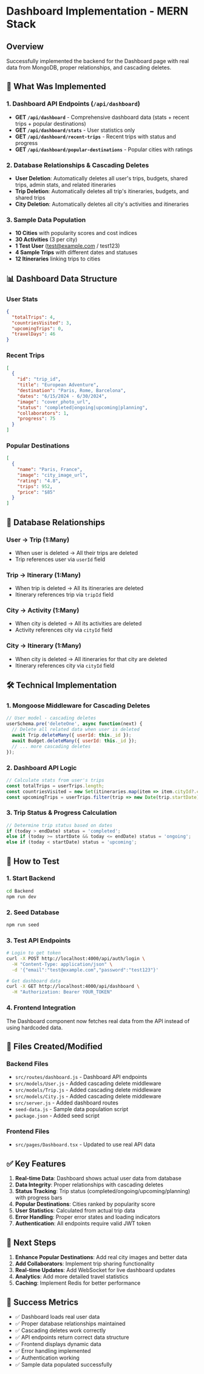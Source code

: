 # Dashboard Implementation - MERN Stack

## Overview
Successfully implemented the backend for the Dashboard page with real data from MongoDB, proper relationships, and cascading deletes.

## 🎯 **What Was Implemented**

### 1. **Dashboard API Endpoints** (`/api/dashboard`)
- **GET `/api/dashboard`** - Comprehensive dashboard data (stats + recent trips + popular destinations)
- **GET `/api/dashboard/stats`** - User statistics only
- **GET `/api/dashboard/recent-trips`** - Recent trips with status and progress
- **GET `/api/dashboard/popular-destinations`** - Popular cities with ratings

### 2. **Database Relationships & Cascading Deletes**
- **User Deletion**: Automatically deletes all user's trips, budgets, shared trips, admin stats, and related itineraries
- **Trip Deletion**: Automatically deletes all trip's itineraries, budgets, and shared trips
- **City Deletion**: Automatically deletes all city's activities and itineraries

### 3. **Sample Data Population**
- **10 Cities** with popularity scores and cost indices
- **30 Activities** (3 per city)
- **1 Test User** (test@example.com / test123)
- **4 Sample Trips** with different dates and statuses
- **12 Itineraries** linking trips to cities

## 📊 **Dashboard Data Structure**

### User Stats
```json
{
  "totalTrips": 4,
  "countriesVisited": 3,
  "upcomingTrips": 0,
  "travelDays": 46
}
```

### Recent Trips
```json
[
  {
    "id": "trip_id",
    "title": "European Adventure",
    "destination": "Paris, Rome, Barcelona",
    "dates": "6/15/2024 - 6/30/2024",
    "image": "cover_photo_url",
    "status": "completed|ongoing|upcoming|planning",
    "collaborators": 1,
    "progress": 75
  }
]
```

### Popular Destinations
```json
[
  {
    "name": "Paris, France",
    "image": "city_image_url",
    "rating": "4.8",
    "trips": 952,
    "price": "$85"
  }
]
```

## 🔗 **Database Relationships**

### User → Trip (1:Many)
- When user is deleted → All their trips are deleted
- Trip references user via `userId` field

### Trip → Itinerary (1:Many)
- When trip is deleted → All its itineraries are deleted
- Itinerary references trip via `tripId` field

### City → Activity (1:Many)
- When city is deleted → All its activities are deleted
- Activity references city via `cityId` field

### City → Itinerary (1:Many)
- When city is deleted → All itineraries for that city are deleted
- Itinerary references city via `cityId` field

## 🛠 **Technical Implementation**

### 1. **Mongoose Middleware for Cascading Deletes**
```javascript
// User model - cascading deletes
userSchema.pre('deleteOne', async function(next) {
  // Delete all related data when user is deleted
  await Trip.deleteMany({ userId: this._id });
  await Budget.deleteMany({ userId: this._id });
  // ... more cascading deletes
});
```

### 2. **Dashboard API Logic**
```javascript
// Calculate stats from user's trips
const totalTrips = userTrips.length;
const countriesVisited = new Set(itineraries.map(item => item.cityId?.country)).size;
const upcomingTrips = userTrips.filter(trip => new Date(trip.startDate) > today).length;
```

### 3. **Trip Status & Progress Calculation**
```javascript
// Determine trip status based on dates
if (today > endDate) status = 'completed';
else if (today >= startDate && today <= endDate) status = 'ongoing';
else if (today < startDate) status = 'upcoming';
```

## 🚀 **How to Test**

### 1. **Start Backend**
```bash
cd Backend
npm run dev
```

### 2. **Seed Database**
```bash
npm run seed
```

### 3. **Test API Endpoints**
```bash
# Login to get token
curl -X POST http://localhost:4000/api/auth/login \
  -H "Content-Type: application/json" \
  -d '{"email":"test@example.com","password":"test123"}'

# Get dashboard data
curl -X GET http://localhost:4000/api/dashboard \
  -H "Authorization: Bearer YOUR_TOKEN"
```

### 4. **Frontend Integration**
The Dashboard component now fetches real data from the API instead of using hardcoded data.

## 📁 **Files Created/Modified**

### Backend Files
- `src/routes/dashboard.js` - Dashboard API endpoints
- `src/models/User.js` - Added cascading delete middleware
- `src/models/Trip.js` - Added cascading delete middleware
- `src/models/City.js` - Added cascading delete middleware
- `src/server.js` - Added dashboard routes
- `seed-data.js` - Sample data population script
- `package.json` - Added seed script

### Frontend Files
- `src/pages/Dashboard.tsx` - Updated to use real API data

## ✅ **Key Features**

1. **Real-time Data**: Dashboard shows actual user data from database
2. **Data Integrity**: Proper relationships with cascading deletes
3. **Status Tracking**: Trip status (completed/ongoing/upcoming/planning) with progress bars
4. **Popular Destinations**: Cities ranked by popularity score
5. **User Statistics**: Calculated from actual trip data
6. **Error Handling**: Proper error states and loading indicators
7. **Authentication**: All endpoints require valid JWT token

## 🔄 **Next Steps**

1. **Enhance Popular Destinations**: Add real city images and better data
2. **Add Collaborators**: Implement trip sharing functionality
3. **Real-time Updates**: Add WebSocket for live dashboard updates
4. **Analytics**: Add more detailed travel statistics
5. **Caching**: Implement Redis for better performance

## 🎉 **Success Metrics**

- ✅ Dashboard loads real user data
- ✅ Proper database relationships maintained
- ✅ Cascading deletes work correctly
- ✅ API endpoints return correct data structure
- ✅ Frontend displays dynamic data
- ✅ Error handling implemented
- ✅ Authentication working
- ✅ Sample data populated successfully
